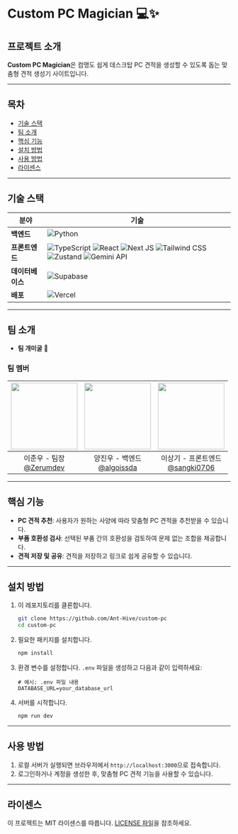# Custom PC Magician 💻✨

## 프로젝트 소개
**Custom PC Magician**은 컴맹도 쉽게 데스크탑 PC 견적을 생성할 수 있도록 돕는 맞춤형 견적 생성기 사이트입니다.

---

## 목차

- [기술 스택](#기술-스택)
- [팀 소개](#팀-소개)
- [핵심 기능](#핵심-기능)
- [설치 방법](#설치-방법)
- [사용 방법](#사용-방법)
- [라이센스](#라이센스)

---

## 기술 스택

| 분야          | 기술                                                                                                                                                 |
|---------------|------------------------------------------------------------------------------------------------------------------------------------------------------|
| **백엔드**    | ![Python](https://img.shields.io/badge/-Python-3776AB?logo=python&logoColor=white)                                                                   |
| **프론트엔드**| ![TypeScript](https://img.shields.io/badge/-TypeScript-007ACC?logo=typescript&logoColor=white) ![React](https://img.shields.io/badge/-React-61DAFB?logo=react&logoColor=white) ![Next JS](https://img.shields.io/badge/-Next.js-000000?logo=next.js&logoColor=white) ![Tailwind CSS](https://img.shields.io/badge/-TailwindCSS-06B6D4?logo=tailwindcss&logoColor=white) ![Zustand](https://img.shields.io/badge/-Zustand-FF5A5F?logo=zustand&logoColor=white) ![Gemini API](https://img.shields.io/badge/-GeminiAPI-FF6347)|
| **데이터베이스** | ![Supabase](https://img.shields.io/badge/-Supabase-3FCF8E?logo=supabase&logoColor=white)                                                          |
| **배포**       | ![Vercel](https://img.shields.io/badge/-Vercel-000000?logo=vercel&logoColor=white)                                                                  |

---

## 팀 소개
- **팀 개미굴** 🐜

### 팀 멤버
|<img src="https://i.ibb.co/bv2smCr/icon-40-360.png" width="150" height="150"/>|<img src="https://i.ibb.co/crrCYsh/image-720.png" width="150" height="150"/>|<img src="https://i.ibb.co/HXtn04X/T07-AKSHRP71-U07-BKMT4-EHL-5a73cafda212-72.jpg" width="150" height="150"/>|
|:-:|:-:|:-:|
|이준우 - 팀장<br/>[@Zerumdev](https://github.com/seondal)|양진우 - 백엔드<br/>[@algoissda](https://github.com/algoissda)|이상기 - 프론트엔드<br/>[@sangki0706](https://github.com/sangki0706)|

---

## 핵심 기능
- **PC 견적 추천**: 사용자가 원하는 사양에 따라 맞춤형 PC 견적을 추천받을 수 있습니다.
- **부품 호환성 검사**: 선택된 부품 간의 호환성을 검토하여 문제 없는 조합을 제공합니다.
- **견적 저장 및 공유**: 견적을 저장하고 링크로 쉽게 공유할 수 있습니다.

---

## 설치 방법

1. 이 레포지토리를 클론합니다.
    ```bash
    git clone https://github.com/Ant-Hive/custom-pc
    cd custom-pc
    ```
2. 필요한 패키지를 설치합니다.
    ```bash
    npm install
    ```
3. 환경 변수를 설정합니다. `.env` 파일을 생성하고 다음과 같이 입력하세요:
    ```
    # 예시: .env 파일 내용
    DATABASE_URL=your_database_url
    ```
4. 서버를 시작합니다.
    ```bash
    npm run dev
    ```

---

## 사용 방법

1. 로컬 서버가 실행되면 브라우저에서 `http://localhost:3000`으로 접속합니다.
2. 로그인하거나 계정을 생성한 후, 맞춤형 PC 견적 기능을 사용할 수 있습니다.

---

## 라이센스
이 프로젝트는 MIT 라이센스를 따릅니다. [LICENSE 파일](LICENSE)을 참조하세요.
